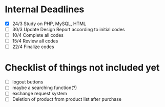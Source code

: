 # Internal Deadlines
- [x] 24/3 Study on PHP, MySQL, HTML
- [ ] 30/3 Update Design Report according to initial codes
- [ ] 10/4 Complete all codes
- [ ] 15/4 Review all codes
- [ ] 22/4 Finalize codes

# Checklist of things not included yet
- [ ] logout buttons
- [ ] maybe a searching function(?)
- [ ] exchange request system
- [ ] Deletion of product from product list after purchase
